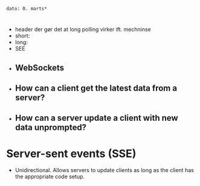 `dato: 0. marts*`

#

* header der gør det at long polling virker ift. mechninse
* short:
* long:
* SEE

 <!--
        short : 
            meget load hele tid der skal frem og tilbage til serveren
            der overhead på klient
            server skal altid check for om der er opdate 
        long: 
            når der er data så sender serveren det til klienten
            der konstant overhead på serveren
            Bruge det når man ikke kan bruge SSE else brug altid Long
        SSE:
            overhead vil altid være fordi der skal parsser HTTP header 

    -->

* WebSockets 
    - 

* How can a client get the latest data from a server?
    - 

* How can a server update a client with new data unprompted?
    - 


# Server-sent events (SSE)

* Unidirectional. Allows servers to update clients as long as the client has the appropriate code setup.

